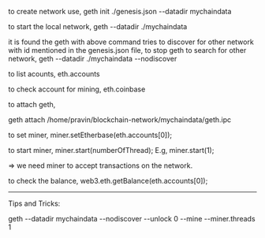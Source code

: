 to create network use,
geth init ./genesis.json --datadir mychaindata

to start the local network,
geth --datadir ./mychaindata

it is found the geth with above command tries to discover for other network with id mentioned in the genesis.json file, to stop geth to search for other network,
geth --datadir ./mychaindata --nodiscover

to list acounts,
eth.accounts

to check account for mining,
 eth.coinbase

to attach geth,

geth attach /home/pravin/blockchain-network/mychaindata/geth.ipc

to set miner,
miner.setEtherbase(eth.accounts[0]);

to start miner,
miner.start(numberOfThread);
E.g, miner.start(1);

=> we need miner to accept transactions on the network.

to check the balance,
web3.eth.getBalance(eth.accounts[0]);

------------------------------------------------------------
Tips and Tricks:

geth --datadir mychaindata --nodiscover --unlock 0 --mine --miner.threads 1
